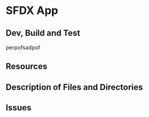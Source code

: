 # SFDX  App

## Dev, Build and Test

perpofsadpof
## Resources


## Description of Files and Directories


## Issues


